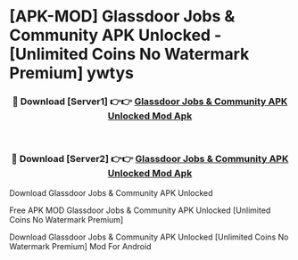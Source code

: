 # [APK-MOD] Glassdoor Jobs & Community APK Unlocked - [Unlimited Coins No Watermark Premium] ywtys



<div align="center">
<h3>🔴 Download [Server1] 👉👉 <a href="https://momento.my/?title=Glassdoor_Jobs_&_Community_APK_Unlocked">Glassdoor Jobs & Community APK Unlocked Mod Apk</a></h3><br>

<h3>🔴 Download [Server2] 👉👉 <a href="https://momento.my/?title=Glassdoor_Jobs_&_Community_APK_Unlocked">Glassdoor Jobs & Community APK Unlocked Mod Apk</a></h3>
</div>



Download Glassdoor Jobs & Community APK Unlocked 

Free APK MOD Glassdoor Jobs & Community APK Unlocked [Unlimited Coins No Watermark Premium]

Download Glassdoor Jobs & Community APK Unlocked [Unlimited Coins No Watermark Premium] Mod For Android
